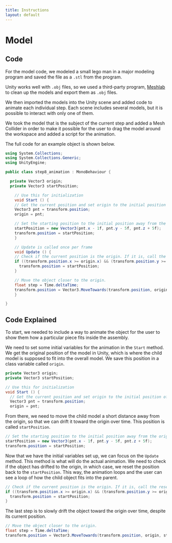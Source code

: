 ```yaml
---
title: Instructions
layout: default
---
```


# Model

## Code

For the model code, we modeled a small lego man in a major modeling program and saved the file as a `.stl` from the program.

Unity works well with `.obj` files, so we used a third-party program, [Meshlab](http://www.meshlab.net) to clean up the models and export them as `.obj` files.

We then imported the models into the Unity scene and added code to animate each individual step. Each scene includes several models, but it is possible to interact with only one of them.

We took the model that is the subject of the current step and added a Mesh Collider in order to make it possible for the user to drag the model around the workspace and added a script for the animation.

The full code for an example object is shown below.

```C#
using System.Collections;
using System.Collections.Generic;
using UnityEngine;

public class step8_animation : MonoBehaviour {

  private Vector3 origin;
  private Vector3 startPosition;

	// Use this for initialization
	void Start () {
    // Get the current position and set origin to the initial position of the object.
    Vector3 pnt = transform.position;
    origin = pnt;

    // Set the starting position to the initial position away from the origin.
    startPosition = new Vector3(pnt.x - 1f, pnt.y - 5f, pnt.z + 5f);
    transform.position = startPosition;
	}

	// Update is called once per frame
	void Update () {
    // Check if the current position is the origin. If it is, call the reset method.
    if ((transform.position.x >= origin.x) && (transform.position.y >= origin.y) && (transform.position.z <= origin.z)) {
      transform.position = startPosition;
    }

    // Move the object closer to the origin.
    float step = Time.deltaTime;
    transform.position = Vector3.MoveTowards(transform.position, origin, step);
	}

}
```

## Code Explained

To start, we needed to include a way to animate the object for the user to show them how a particular piece fits inside the assembly.

We need to set some initial variables for the animation in the `Start` method. We get the original position of the model in Unity, which is where the child model is supposed to fit into the overall model. We save this position in a class variable called `origin`.

```C#
private Vector3 origin;
private Vector3 startPosition;

// Use this for initialization
void Start () {
  // Get the current position and set origin to the initial position of the object.
  Vector3 pnt = transform.position;
  origin = pnt;
```

From there, we need to move the child model a short distance away from the origin, so that we can drift it toward the origin over time. This position is called `startPosition`.

```C#
// Set the starting position to the initial position away from the origin.
startPosition = new Vector3(pnt.x - 1f, pnt.y - 5f, pnt.z + 5f);
transform.position = startPosition;
```

Now that we have the initial variables set up, we can focus on the `Update` method. This method is what will do the actual animation. We need to check if the object has drifted to the origin, in which case, we reset the position back to the `startPosition`. This way, the animation loops and the user can see a loop of how the child object fits into the parent.

```C#
// Check if the current position is the origin. If it is, call the reset method.
if ((transform.position.x >= origin.x) && (transform.position.y >= origin.y) && (transform.position.z <= origin.z)) {
  transform.position = startPosition;
}
```

The last step is to slowly drift the object toward the origin over time, despite its current position.

```C#
// Move the object closer to the origin.
float step = Time.deltaTime;
transform.position = Vector3.MoveTowards(transform.position, origin, step);
```

